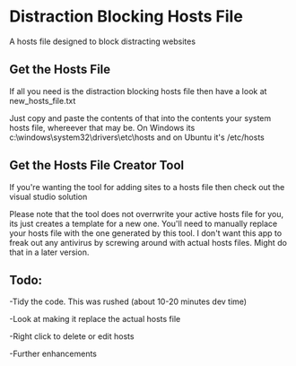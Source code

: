 # Distraction Blocking Hosts File
A hosts file designed to block distracting websites

## Get the Hosts File
If all you need is the distraction blocking hosts file then have a look at new_hosts_file.txt

Just copy and paste the contents of that into the contents your system hosts file, whereever that may be. On Windows its c:\windows\system32\drivers\etc\hosts and on Ubuntu it's /etc/hosts

## Get the Hosts File Creator Tool
If you're wanting the tool for adding sites to a hosts file then check out the visual studio solution

Please note that the tool does not overrwrite your active hosts file for you, its just creates a template for a new one.  You'll need to manually replace your hosts file with the one generated by this tool. I don't want this app to freak out any antivirus by screwing around with actual hosts files. Might do that in a later version.


## Todo:

-Tidy the code. This was rushed (about 10-20 minutes dev time)

-Look at making it replace the actual hosts file

-Right click to delete or edit hosts

-Further enhancements
